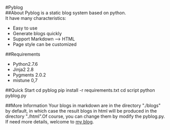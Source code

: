 #Pyblog    
##About
Pyblog is a static blog system based on python.    
It have many characteristics:
- Easy to use
- Generate blogs quickly
- Support Markdown --> HTML
- Page style can be customized

##Requirements
- Python2.7.6
- Jinja2 2.8
- Pygments 2.0.2
- mistune 0,7

##Quick Start
    cd pyblog
    pip install -r requirements.txt
    cd script
    python pyblog.py

##More Information
Your blogs in markdown are in the directory "./blogs" by default, in which case the result blogs in html
 will be produced in the directory "./html".Of course, you can change them by modify the pyblog.py.    
If need more details, welcome to [my blog](http://genialwang.com/html/python/py-1.html).

